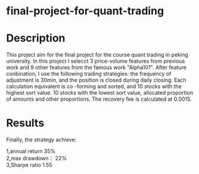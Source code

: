 # final-project-for-quant-trading

# Description
This project aim for the final project for the course quant trading in peking university. In this project I selecct 3 price-volume features from previous work and 9 other features from the famous work "Alpha101". After feature conbination, I use the following trading strategies: the frequency of adjustment is 30min, and the position is closed during daily closing. Each calculation equivalent is co -forming and sorted, and 10 stocks with the highest sort value.
10 stocks with the lowest sort value, allocated proportion of amounts and other proportions. The recovery fee is calculated at 0.0015.

# Results

Finally, the strategy achieve: 

1,annual return 35%  
2,max drawdown： 22%  
3,Sharpe ratio 1.55


